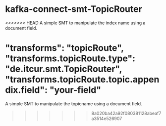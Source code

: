 # kafka-connect-smt-TopicRouter
<<<<<<< HEAD
A simple SMT to manipulate the index name using a document field.

"transforms": "topicRoute",
"transforms.topicRoute.type": "de.itcur.smt.TopicRouter",
"transforms.topicRoute.topic.appendix.field": "your-field"
=======
A simple SMT to manipulate the topicname using a document field.
>>>>>>> 8a020ba42a92f080381128abeaf7a3514e526907

